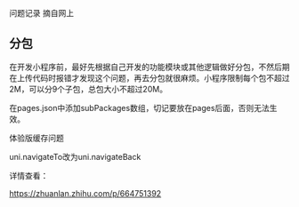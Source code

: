 问题记录  摘自网上



## 分包

在开发小程序前，最好先根据自己开发的功能模块或其他逻辑做好分包，不然后期在上传代码时报错才发现这个问题，再去分包就很麻烦。小程序限制每个包不超过2M，可以分9个子包，总包大小不超过20M。



在pages.json中添加subPackages数组，切记要放在pages后面，否则无法生效。



体验版缓存问题





uni.navigateTo改为uni.navigateBack



详情查看：

https://zhuanlan.zhihu.com/p/664751392